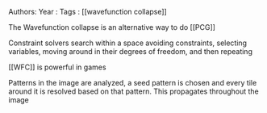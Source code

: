 Authors:
Year   :
Tags   : [[wavefunction collapse]]

The Wavefunction collapse is an alternative way to do [[PCG]]

Constraint solvers search within a space avoiding constraints, selecting variables, moving around in their degrees of freedom, and then repeating

[[WFC]] is powerful in games

Patterns in the image are analyzed, a seed pattern is chosen and every tile around it is resolved based on that pattern. This propagates throughout the image
